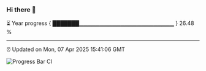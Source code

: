 ### Hi there 👋

⏳ Year progress { ███████▁▁▁▁▁▁▁▁▁▁▁▁▁▁▁▁▁▁▁▁▁▁▁ } 26.48 %

---

⏰ Updated on Mon, 07 Apr 2025 15:41:06 GMT

![Progress Bar CI](https://github.com/IshwaranRudhara/GIT-ACTION/workflows/Progress%20Bar%20CI/badge.svg)
